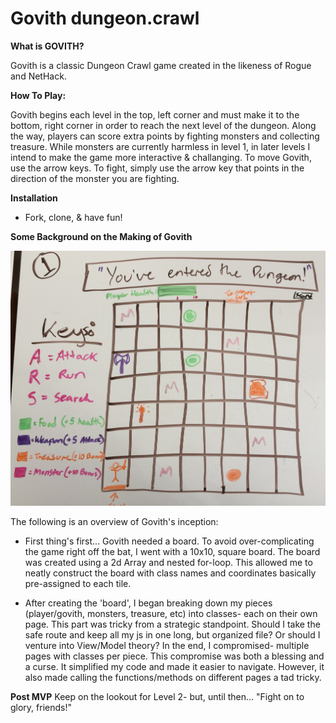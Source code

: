 # Govith dungeon.crawl

**What is GOVITH?**

Govith is a classic Dungeon Crawl game created in the likeness of Rogue and NetHack.

**How To Play:** 

Govith begins each level in the top, left corner and must make it to the bottom, right corner in order to reach the next level of the dungeon.
Along the way, players can score extra points by fighting monsters and collecting treasure. While monsters are currently harmless in level 1, in later levels I intend to make the game more interactive & challanging.
To move Govith, use the arrow keys. To fight, simply use the arrow key that points in the direction of the monster you are fighting.

**Installation**
- Fork, clone, & have fun!


**Some Background on the Making of Govith**

![Sketched wire frame for Govith](/img/govith-wireframe.jpg "Govith Wire Frame")

The following is an overview of Govith's inception:

- First thing's first... Govith needed a board. To avoid over-complicating the game right off the bat, I went with a 10x10, square board. 
The board was created using a 2d Array and nested for-loop. This allowed me to neatly construct the board with class names and coordinates basically pre-assigned to each tile. 

- After creating the 'board', I began breaking down my pieces (player/govith, monsters, treasure, etc) into classes- each on their own page. 
This part was tricky from a strategic standpoint. Should I take the safe route and keep all my js in one long, but organized file? Or should I venture into View/Model theory? In the end, I compromised- multiple pages with classes per piece.
This compromise was both a blessing and a curse. It simplified my code and made it easier to navigate. However, it also made calling the functions/methods on different pages a tad tricky.

**Post MVP**
Keep on the lookout for Level 2- but, until then... "Fight on to glory, friends!"
